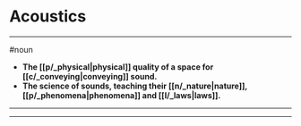 # Acoustics
---
#noun
- **The [[p/_physical|physical]] quality of a space for [[c/_conveying|conveying]] sound.**
- **The science of sounds, teaching their [[n/_nature|nature]], [[p/_phenomena|phenomena]] and [[l/_laws|laws]].**
---
---
